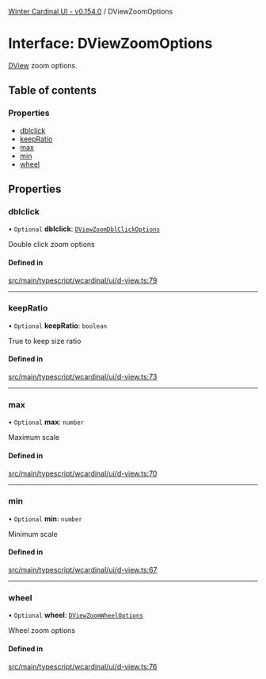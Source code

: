 [Winter Cardinal UI - v0.154.0](../index.md) / DViewZoomOptions

# Interface: DViewZoomOptions

[DView](DView.md) zoom options.

## Table of contents

### Properties

- [dblclick](DViewZoomOptions.md#dblclick)
- [keepRatio](DViewZoomOptions.md#keepratio)
- [max](DViewZoomOptions.md#max)
- [min](DViewZoomOptions.md#min)
- [wheel](DViewZoomOptions.md#wheel)

## Properties

### dblclick

• `Optional` **dblclick**: [`DViewZoomDblClickOptions`](DViewZoomDblClickOptions.md)

Double click zoom options

#### Defined in

[src/main/typescript/wcardinal/ui/d-view.ts:79](https://github.com/winter-cardinal/winter-cardinal-ui/blob/v0.154.0/src/main/typescript/wcardinal/ui/d-view.ts#L79)

___

### keepRatio

• `Optional` **keepRatio**: `boolean`

True to keep size ratio

#### Defined in

[src/main/typescript/wcardinal/ui/d-view.ts:73](https://github.com/winter-cardinal/winter-cardinal-ui/blob/v0.154.0/src/main/typescript/wcardinal/ui/d-view.ts#L73)

___

### max

• `Optional` **max**: `number`

Maximum scale

#### Defined in

[src/main/typescript/wcardinal/ui/d-view.ts:70](https://github.com/winter-cardinal/winter-cardinal-ui/blob/v0.154.0/src/main/typescript/wcardinal/ui/d-view.ts#L70)

___

### min

• `Optional` **min**: `number`

Minimum scale

#### Defined in

[src/main/typescript/wcardinal/ui/d-view.ts:67](https://github.com/winter-cardinal/winter-cardinal-ui/blob/v0.154.0/src/main/typescript/wcardinal/ui/d-view.ts#L67)

___

### wheel

• `Optional` **wheel**: [`DViewZoomWheelOptions`](DViewZoomWheelOptions.md)

Wheel zoom options

#### Defined in

[src/main/typescript/wcardinal/ui/d-view.ts:76](https://github.com/winter-cardinal/winter-cardinal-ui/blob/v0.154.0/src/main/typescript/wcardinal/ui/d-view.ts#L76)
